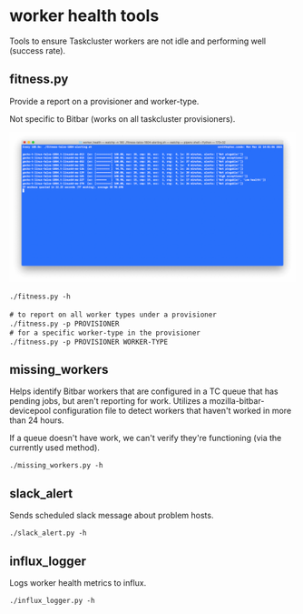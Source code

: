 # worker health tools

Tools to ensure Taskcluster workers are not idle and performing well (success rate).

## fitness.py

Provide a report on a provisioner and worker-type.

Not specific to Bitbar (works on all taskcluster provisioners).

![fitness.py](images/fitness_py_example.png)

```
./fitness.py -h

# to report on all worker types under a provisioner
./fitness.py -p PROVISIONER
# for a specific worker-type in the provisioner
./fitness.py -p PROVISIONER WORKER-TYPE
```

## missing_workers

Helps identify Bitbar workers that are configured in a TC queue that has pending jobs, but aren't reporting for work. Utilizes a mozilla-bitbar-devicepool configuration file to detect workers that haven't worked in more than 24 hours.

If a queue doesn't have work, we can't verify they're functioning (via the currently used method).

```
./missing_workers.py -h
```

## slack_alert

Sends scheduled slack message about problem hosts.

```
./slack_alert.py -h
```

## influx_logger

Logs worker health metrics to influx.

```
./influx_logger.py -h
```
